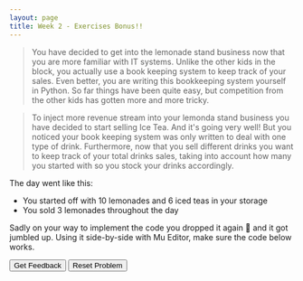 ```yaml
---
layout: page
title: Week 2 - Exercises Bonus!!
---
```


> You have decided to get into the lemonade stand business now that you are more familiar with IT systems. Unlike the other kids in the block, you actually use
> a book keeping system to keep track of your sales. Even better, you are writing this bookkeeping system yourself in Python. So far things have been quite easy, but
> competition from the other kids has gotten more and more tricky.

> To inject more revenue stream into your lemonda stand business you have decided to start selling Ice Tea. And it's going very well! But you noticed your
> book keeping system was only written to deal with one type of drink. Furthermore, now that you sell different drinks you want to keep track of your total drinks sales, taking into account how many you started with so you stock your drinks accordingly.

The day went like this:
- You started off with 10 lemonades and 6 iced teas in your storage
- You sold 3 lemonades throughout the day

Sadly on your way to implement the code you dropped it again 🤦 and it got jumbled up. Using it side-by-side with Mu Editor, make sure the code below works.


<div id="sortableTrash" class="sortable-code"></div> 
<div id="sortable" class="sortable-code"></div> 
<div style="clear:both;"></div> 
<p> 
    <input id="feedbackLink" value="Get Feedback" type="button" /> 
    <input id="newInstanceLink" value="Reset Problem" type="button" /> 
</p> 
<script type="text/javascript"> 
(function(){
  var initial = "lemonade = 10\n" +
    "iced_tea = 5\n" +
    "beggining_of_day_lemonade = lemonade\n" +
    "beggining_of_day_icetea = iced_tea\n" +
    "#here you sold 3 lemonade wooo \n" +
    "lemonade = 7\n" +
    "sold_lemonade = beggining_of_day_icetea - lemonade\n" +
    "sold_icetea = beggining_of_day_icetea - iced_tea\n" +
    "total_drinks_in_stock = lemonade + iced_tea\n" +
    "print(&quot;You have sold: &quot; + sold_lemonade + &quot;lemonade.&quot;)\n" +
    "print(&quot;You have sold: &quot; + sold_icetea + &quot;iced tea&quot;)\n" +
    "print(&quot;Current number of drinks in stock: &quot; + total_drinks_in_stock)";
  var parsonsPuzzle = new ParsonsWidget({
    "sortableId": "sortable",
    "max_wrong_lines": 10,
    "grader": ParsonsWidget._graders.LineBasedGrader,
    "exec_limit": 2500,
    "can_indent": true,
    "x_indent": 50,
    "lang": "en",
    "show_feedback": true,
    "trashId": "sortableTrash"
  });
  parsonsPuzzle.init(initial);
  parsonsPuzzle.shuffleLines();
  $("#newInstanceLink").click(function(event){ 
      event.preventDefault(); 
      parsonsPuzzle.shuffleLines(); 
  }); 
  $("#feedbackLink").click(function(event){ 
      event.preventDefault(); 
      parsonsPuzzle.getFeedback(); 
  }); 
})(); 
</script>
